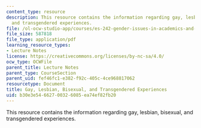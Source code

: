 ```yaml
---
content_type: resource
description: This resource contains the information regarding gay, lesbian, bisexual,
  and transgendered experiences.
file: /ol-ocw-studio-app/courses/es-242-gender-issues-in-academics-and-academia-spring-2004/b30e3e54662700326085ea74ef82fb20_MITES_242S04_ses13.pdf
file_size: 587818
file_type: application/pdf
learning_resource_types:
- Lecture Notes
license: https://creativecommons.org/licenses/by-nc-sa/4.0/
ocw_type: OCWFile
parent_title: Lecture Notes
parent_type: CourseSection
parent_uid: fef46fc1-e382-f92c-405c-4ce968817062
resourcetype: Document
title: Gay, Lesbian, Bisexual, and Transgendered Experiences
uid: b30e3e54-6627-0032-6085-ea74ef82fb20
---
```

This resource contains the information regarding gay, lesbian, bisexual, and transgendered experiences.